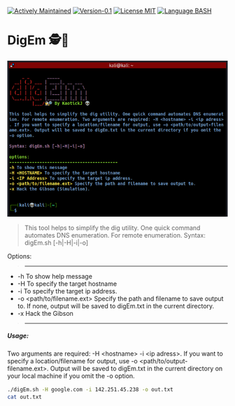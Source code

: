 [![Actively Maintained](https://img.shields.io/badge/Maintenance%20Level-Actively%20Maintained-green.svg)](https://gist.github.com/cheerfulstoic/d107229326a01ff0f333a1d3476e068d) [![Version-0.1](https://img.shields.io/badge/Version-0.1-green)](https://img.shields.io/badge/Version-0.1-green) [![License MIT](https://img.shields.io/badge/License-MIT-blue)](https://github.com/kaotickj/DigEm/blob/main/LICENSE) [![Language BASH](https://img.shields.io/badge/Language-BASH-red)](https://www.gnu.org/software/bash/)

# DigEm 🕵🔎 ️
![Logo](digEm.png)
> This tool helps to simplify the dig utility. One quick command automates DNS enumeration. For remote enumeration.
Syntax: digEm.sh [-h|-H|-i|-o]

Options:
>-------------------------------------------

* -h To show help message
* -H <HOSTNAME> To specify the target hostname
* -i <IP Address> To specify the target ip address.
* -o <path/to/filename.ext> Specify the path and filename to save output to. If none, output will be saved to digEm.txt in the current directory.
* -x Hack the Gibson <Simulation>
>--------------------------------------------
##### Usage:
Two arguments are required: -H \<hostname\> -i \<ip adress\>.  If you want to specify a location/filename for output, use -o \<path/to/output-filename.ext\>. Output will be saved to digEm.txt in the current directory on your local machine if you omit the -o option.  
```sh
./digEm.sh -H google.com -i 142.251.45.238 -o out.txt
cat out.txt
```
 